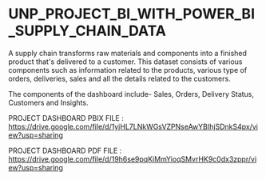 # UNP_PROJECT_BI_WITH_POWER_BI_SUPPLY_CHAIN_DATA

A supply chain transforms raw materials and components into a finished product that's delivered to a customer. This dataset consists of various components such as information related to the products, various type of orders, deliveries, sales and all the details related to the customers.

The components of the dashboard include- Sales, Orders, Delivery Status, Customers and Insights.

PROJECT DASHBOARD PBIX FILE : https://drive.google.com/file/d/1yjHL7LNkWGsVZPNseAwYBIhjSDnkS4px/view?usp=sharing

PROJECT DASHBOARD PDF FILE : https://drive.google.com/file/d/19h6se9pqKjMmYioqSMvrHK9c0dx3zppr/view?usp=sharing

